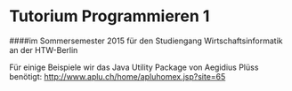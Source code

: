 # Tutorium Programmieren 1
####im Sommersemester 2015 für den Studiengang Wirtschaftsinformatik an der HTW-Berlin

Für einige Beispiele wir das Java Utility Package von Aegidius Plüss benötigt: http://www.aplu.ch/home/apluhomex.jsp?site=65
